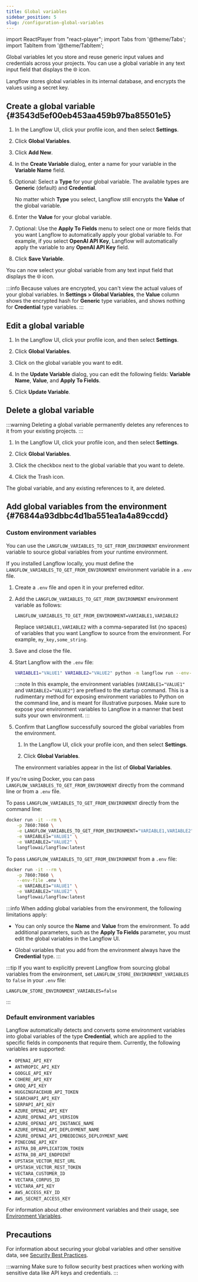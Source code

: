 ```yaml
---
title: Global variables
sidebar_position: 5
slug: /configuration-global-variables
---
```


import ReactPlayer from "react-player";
import Tabs from '@theme/Tabs';
import TabItem from '@theme/TabItem';

Global variables let you store and reuse generic input values and credentials across your projects.
You can use a global variable in any text input field that displays the 🌐 icon.

Langflow stores global variables in its internal database, and encrypts the values using a secret key.

## Create a global variable {#3543d5ef00eb453aa459b97ba85501e5}

1. In the Langflow UI, click your profile icon, and then select **Settings**.

2. Click **Global Variables**.

3. Click **Add New**.

4. In the **Create Variable** dialog, enter a name for your variable in the **Variable Name** field.

5. Optional: Select a **Type** for your global variable. The available types are **Generic** (default) and **Credential**.

   No matter which **Type** you select, Langflow still encrypts the **Value** of the global variable.

6. Enter the **Value** for your global variable.

7. Optional: Use the **Apply To Fields** menu to select one or more fields that you want Langflow to automatically apply your global variable to. For example, if you select **OpenAI API Key**, Langflow will automatically apply the variable to any **OpenAI API Key** field.

8. Click **Save Variable**.

You can now select your global variable from any text input field that displays the 🌐 icon.

:::info
Because values are encrypted, you can't view the actual values of your global variables.
In **Settings > Global Variables**, the **Value** column shows the encrypted hash for **Generic** type variables, and shows nothing for **Credential** type variables.
:::

## Edit a global variable

1. In the Langflow UI, click your profile icon, and then select **Settings**.

2. Click **Global Variables**.

3. Click on the global variable you want to edit.

4. In the **Update Variable** dialog, you can edit the following fields: **Variable Name**, **Value**, and **Apply To Fields**.

5. Click **Update Variable**.

## Delete a global variable

:::warning
Deleting a global variable permanently deletes any references to it from your existing projects.
:::

1. In the Langflow UI, click your profile icon, and then select **Settings**.

2. Click **Global Variables**.

3. Click the checkbox next to the global variable that you want to delete.

4. Click the Trash icon.

The global variable, and any existing references to it, are deleted.

## Add global variables from the environment {#76844a93dbbc4d1ba551ea1a4a89ccdd}

### Custom environment variables

You can use the `LANGFLOW_VARIABLES_TO_GET_FROM_ENVIRONMENT` environment variable to source global variables from your runtime environment.

<Tabs>

<TabItem value="local" label="Local" default>

If you installed Langflow locally, you must define the `LANGFLOW_VARIABLES_TO_GET_FROM_ENVIRONMENT` environment variable in a `.env` file.

1. Create a `.env` file and open it in your preferred editor.

2. Add the `LANGFLOW_VARIABLES_TO_GET_FROM_ENVIRONMENT` environment variable as follows:

   ```plaintext title=".env"
   LANGFLOW_VARIABLES_TO_GET_FROM_ENVIRONMENT=VARIABLE1,VARIABLE2
   ```

   Replace `VARIABLE1,VARIABLE2` with a comma-separated list (no spaces) of variables that you want Langflow to source from the environment.
   For example, `my_key,some_string`.

3. Save and close the file.

4. Start Langflow with the `.env` file:

   ```bash
   VARIABLE1="VALUE1" VARIABLE2="VALUE2" python -m langflow run --env-file .env
   ```

   :::note
   In this example, the environment variables (`VARIABLE1="VALUE1"` and `VARIABLE2="VALUE2"`) are prefixed to the startup command.
   This is a rudimentary method for exposing environment variables to Python on the command line, and is meant for illustrative purposes.
   Make sure to expose your environment variables to Langflow in a manner that best suits your own environment.
   :::

5. Confirm that Langflow successfully sourced the global variables from the environment.

   1. In the Langflow UI, click your profile icon, and then select **Settings**.

   2. Click **Global Variables**.

   The environment variables appear in the list of **Global Variables**.

</TabItem>

<TabItem value="docker" label="Docker">

If you're using Docker, you can pass `LANGFLOW_VARIABLES_TO_GET_FROM_ENVIRONMENT` directly from the command line or from a `.env` file.

To pass `LANGFLOW_VARIABLES_TO_GET_FROM_ENVIRONMENT` directly from the command line:

```bash
docker run -it --rm \
    -p 7860:7860 \
    -e LANGFLOW_VARIABLES_TO_GET_FROM_ENVIRONMENT="VARIABLE1,VARIABLE2" \
    -e VARIABLE1="VALUE1" \
    -e VARIABLE2="VALUE2" \
    langflowai/langflow:latest
```

To pass `LANGFLOW_VARIABLES_TO_GET_FROM_ENVIRONMENT` from a `.env` file:

```bash
docker run -it --rm \
    -p 7860:7860 \
    --env-file .env \
    -e VARIABLE1="VALUE1" \
    -e VARIABLE2="VALUE2" \
    langflowai/langflow:latest
```

</TabItem>

</Tabs>

:::info
When adding global variables from the environment, the following limitations apply:

- You can only source the **Name** and **Value** from the environment.
  To add additional parameters, such as the **Apply To Fields** parameter, you must edit the global variables in the Langflow UI.

- Global variables that you add from the environment always have the **Credential** type.
  :::

:::tip
If you want to explicitly prevent Langflow from sourcing global variables from the environment, set `LANGFLOW_STORE_ENVIRONMENT_VARIABLES` to `false` in your `.env` file:

```plaintext title=".env"
LANGFLOW_STORE_ENVIRONMENT_VARIABLES=false
```

:::

### Default environment variables

Langflow automatically detects and converts some environment variables into global variables of the type **Credential**, which are applied to the specific fields in components that require them. Currently, the following variables are supported:

- `OPENAI_API_KEY`
- `ANTHROPIC_API_KEY`
- `GOOGLE_API_KEY`
- `COHERE_API_KEY`
- `GROQ_API_KEY`
- `HUGGINGFACEHUB_API_TOKEN`
- `SEARCHAPI_API_KEY`
- `SERPAPI_API_KEY`
- `AZURE_OPENAI_API_KEY`
- `AZURE_OPENAI_API_VERSION`
- `AZURE_OPENAI_API_INSTANCE_NAME`
- `AZURE_OPENAI_API_DEPLOYMENT_NAME`
- `AZURE_OPENAI_API_EMBEDDINGS_DEPLOYMENT_NAME`
- `PINECONE_API_KEY`
- `ASTRA_DB_APPLICATION_TOKEN`
- `ASTRA_DB_API_ENDPOINT`
- `UPSTASH_VECTOR_REST_URL`
- `UPSTASH_VECTOR_REST_TOKEN`
- `VECTARA_CUSTOMER_ID`
- `VECTARA_CORPUS_ID`
- `VECTARA_API_KEY`
- `AWS_ACCESS_KEY_ID`
- `AWS_SECRET_ACCESS_KEY`

For information about other environment variables and their usage, see [Environment Variables](/environment-variables).

## Precautions

For information about securing your global variables and other sensitive data, see [Security Best Practices](/security-best-practices#secret-management).

:::warning
Make sure to follow security best practices when working with sensitive data like API keys and credentials.
:::
